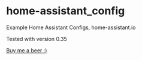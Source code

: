# home-assistant_config
Example Home Assistant Configs, home-assistant.io


Tested with version 0.35

[Buy me a beer :)](http://paypal.me/dahoiv)

